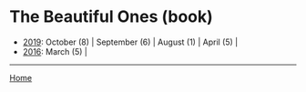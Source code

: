 # The Beautiful Ones (book)

  * [2019](./the-beautiful-ones-book-2019.md): 
      October (8) | 
      September (6) | 
      August (1) | 
      April (5) | 
  * [2016](./the-beautiful-ones-book-2016.md): 
      March (5) | 

----

[Home](../)
